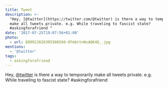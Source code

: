 ```yaml
---
title: Tweet
description: >-
  "Hey, [@twitter](https://twitter.com/@twitter) is there a way to temporarily
  make all tweets private. e.g. While traveling to fascist state?
  #askingforafriend "
date: '2017-07-25T19:07:56+01:00'
photo:
  - url: 889913626395586560-DFmbttnWsAQK4Q_.jpg
mentions:
  - '@twitter'
tags:
  - askingforafriend
---
```

Hey, [@twitter](https://twitter.com/@twitter) is there a way to temporarily make all tweets private. e.g. While traveling to fascist state? #askingforafriend 
